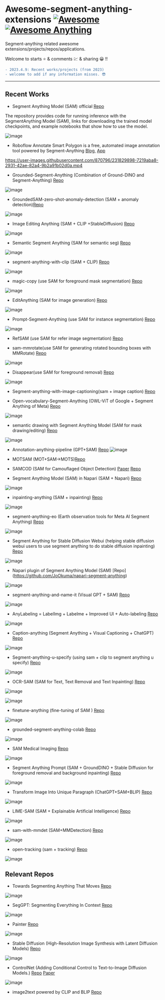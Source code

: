 #  Awesome-segment-anything-extensions [![Awesome](https://awesome.re/badge.svg)](https://awesome.re) [![Awesome Anything](https://img.shields.io/badge/Awesome-Anything-blue)](https://github.com/topics/awesome)


Segment-anything related awesome extensions/projects/repos/applications.

Welcome to starts ⭐ & comments 💹 & sharing 😀 !!

```diff
- 2023.4.9: Recent works/projects (from 2023) 
- welcome to add if any information misses. 😎
```

---


## Recent Works
- Segment Anything Model (SAM) official [Repo](https://github.com/facebookresearch/segment-anything)

The repository provides code for running inference with the SegmentAnything Model (SAM), links for downloading the trained model checkpoints, and example notebooks that show how to use the model.

![image](https://user-images.githubusercontent.com/65257938/230819542-5e82c99a-1c5b-43a2-9118-e79cfd2b377f.png)

- Roboflow Annotate Smart Polygon is a free, automated image annotation tool powered by Segment-Anything [Blog](https://blog.roboflow.com/label-data-segment-anything-model-sam/), [App](https://app.roboflow.com)

https://user-images.githubusercontent.com/870796/231829898-7219aba8-2931-42ae-82a4-9b2a91b02d0a.mp4

- Grounded-Segment-Anything (Combination of Ground-DINO and Segment-Anything) [Repo](https://github.com/IDEA-Research/Grounded-Segment-Anything#grounded-segment-anything)

![image](https://user-images.githubusercontent.com/65257938/230819682-b2987eb9-24dd-467b-b7e2-203236f4c969.png)

- GroundedSAM-zero-shot-anomaly-detection (SAM + anomaly detection)[Repo](https://github.com/caoyunkang/GroundedSAM-zero-shot-anomaly-detection)

![image](https://user-images.githubusercontent.com/65257938/230824120-4efa057e-6a0f-41d5-b995-768496d1edcc.png)

- Image Editing Anything (SAM + CLIP +StableDiffusion) [Repo](https://github.com/feizc/IEA)

![image](https://user-images.githubusercontent.com/65257938/231331898-cfac7986-1638-4059-8bb5-56227256b0a6.png)

- Semantic Segment Anything (SAM for semantic seg) [Repo](https://github.com/fudan-zvg/Semantic-Segment-Anything)

![image](https://user-images.githubusercontent.com/65257938/231338058-34f36f1d-4aad-404d-8c0c-13a5de3b14c0.png)


- segment-anything-with-clip (SAM + CLIP) [Repo](https://github.com/Curt-Park/segment-anything-with-clip)
 
![image](https://user-images.githubusercontent.com/65257938/230819815-f20f80db-f234-45e3-a9ce-7638c564ce22.png)


- magic-copy (use SAM for foreground mask segmentation) [Repo](https://github.com/kevmo314/magic-copy)
 
![image](https://user-images.githubusercontent.com/65257938/230820035-216af991-6cf5-4207-9a25-40e7564a3cd1.png)

- EditAnything (SAM for image generation) [Repo](https://github.com/sail-sg/EditAnything)

![image](https://user-images.githubusercontent.com/65257938/230915204-70634971-e6cf-4a7c-88f7-388265e9cf3b.png)


- Prompt-Segment-Anything (use SAM for instance segmentation) [Repo](https://github.com/RockeyCoss/Prompt-Segment-Anything)
 
![image](https://user-images.githubusercontent.com/65257938/230820059-77098b16-a15e-4563-8a09-919ab49d3a0f.png)

- RefSAM (use SAM for refer image segmentation) [Repo](https://github.com/helblazer811/RefSAM)

- sam-mmrotate(use SAM for generating rotated bounding boxes with MMRotate) [Repo](https://github.com/Li-Qingyun/sam-mmrotate)
 
![image](https://user-images.githubusercontent.com/65257938/230820243-c301554b-bccb-477f-aa28-f69865f6afeb.png)

- Disappear(use SAM for foreground removal) [Repo](https://github.com/jinfagang/Disappear)
 
![image](https://user-images.githubusercontent.com/65257938/230820344-18c7d48c-3704-4c91-b93a-e4999e1b9539.png)

- Segment-anything-with-image-captioning(sam + image caption) [Repo](https://github.com/bnabis93/segment-anything-image-search)


- Open-vocabulary-Segment-Anything (OWL-ViT of Google + Segment Anything of Meta) [Repo](https://github.com/ngthanhtin/owlvit_segment_anything)

![image](https://user-images.githubusercontent.com/65257938/230872515-7ea34489-2422-4bcf-aa05-1dd6adbb420c.png)

- semantic drawing with Segment Anything Model (SAM for mask drawing/editing) [Repo](https://github.com/lujiazho/SegDrawer)

![image](https://user-images.githubusercontent.com/65257938/230872776-454f7d84-995f-45b3-9586-315199c8aa72.png)

- Annotation-anything-pipeline (GPT+SAM) [Repo](https://github.com/Yuqifan1117/Annotation-anything-pipeline)
![image](https://user-images.githubusercontent.com/65257938/230908343-be5840bc-d824-4cbd-b881-9842e2d23844.png)

- MOTSAM (MOT+SAM->MOTS)[Repo](https://github.com/BingfengYan/MOTSAM)

- SAMCOD (SAM for Camouflaged Object Detection) [Paper](https://arxiv.org/abs/2304.04709) [Repo](https://github.com/luckybird1994/SAMCOD)

- Segment Anything Model (SAM) in Napari (SAM + Napari) [Repo](https://github.com/MIC-DKFZ/napari-sam)

![image](https://user-images.githubusercontent.com/65257938/231332215-abacbf73-f2af-4ec9-a36f-0d6d973406ee.png)

- inpainting-anything (SAM + inpainting) [Repo](https://github.com/geekyutao/Inpaint-Anything)

![image](https://user-images.githubusercontent.com/65257938/231332320-d8d43a47-e416-404a-bab9-a4bfc7bf82f3.png)

- segment-anything-eo (Earth observation tools for Meta AI Segment Anything) [Repo](https://github.com/aliaksandr960/segment-anything-eo)

![image](https://user-images.githubusercontent.com/65257938/231364402-c98bd73f-5d95-4d46-8904-7a92d24c297c.png)

- Segment Anything for Stable Diffusion Webui (helping stable diffusion webui users to use segment anything to do stable diffusion inpainting) [Repo]()

![image](https://user-images.githubusercontent.com/65257938/231364701-54314d6b-2a93-4485-a266-9ccb20247839.png)

- Napari plugin of Segment Anything Model (SAM) [Repo] (https://github.com/JoOkuma/napari-segment-anything)

![image](https://user-images.githubusercontent.com/65257938/231364852-7af40363-e733-4bc6-9c42-e7411e105702.png)

- segment-anything-and-name-it (Visual GPT + SAM) [Repo](https://github.com/Cheems-Seminar/segment-anything-and-name-it)

![image](https://user-images.githubusercontent.com/65257938/231365544-b88a8628-c396-4263-8d7a-baa1d35717d7.png)

- AnyLabeling = LabelImg + Labelme + Improved UI + Auto-labeling [Repo](https://github.com/vietanhdev/anylabeling)

![image](https://user-images.githubusercontent.com/65257938/231440358-7a02df55-b578-4f82-b97e-42f9f8d93373.png)

- Caption-anything (Segment Anything + Visual Captioning + ChatGPT) [Repo](https://github.com/ttengwang/Caption-Anything)

![image](https://user-images.githubusercontent.com/65257938/231440778-d1ae3cf3-a0ba-448c-adfe-a6fa1648ee20.png)

- Segment-anything-u-specify (using sam + clip to segment anything u specify) [Repo](https://github.com/MaybeShewill-CV/segment-anything-u-specify)

![image](https://user-images.githubusercontent.com/65257938/231503241-989932a2-0d9a-4d5c-9f0f-e376c4142f04.png)

- OCR-SAM (SAM for Text, Text Removal and Text Inpainting) [Repo](https://github.com/yeungchenwa/OCR-SAM)

![image](https://user-images.githubusercontent.com/65257938/231627848-0bc2b802-d273-4dce-875f-719db28fc7f2.png)

![image](https://user-images.githubusercontent.com/65257938/231628050-286362f5-4bf9-40b5-9bfb-a3610c40eba9.png)


- finetune-anything (fine-tuning of SAM ) [Repo]()

![image](https://user-images.githubusercontent.com/65257938/231627697-4d74bab5-12ea-47b5-afd6-e03635e7ebba.png)


- grounded-segment-anything-colab [Repo](https://github.com/camenduru/grounded-segment-anything-colab)

![image](https://user-images.githubusercontent.com/65257938/231627733-cc0787ec-d64b-46a2-b2d1-19b6c2c196e9.png)


- SAM Medical Imaging [Repo](https://github.com/amine0110/SAM-Medical-Imaging)

![image](https://user-images.githubusercontent.com/65257938/231628357-e004ee33-32a0-4f4b-9ec4-63a2bc3a6ea5.png)

- Segment Anything Prompt (SAM + GroundDINO + Stable Diffusion for foreground removal and background inpainting) [Repo](https://github.com/jinfagang/SegAnythingPro)

![image](https://user-images.githubusercontent.com/65257938/231687136-b4a393ff-c5e1-4812-9296-7d7aa656283e.png)

- Transform Image Into Unique Paragraph (ChatGPT+SAM+BLIP) [Repo](https://github.com/showlab/Image2Paragraph)

![image](https://user-images.githubusercontent.com/65257938/231750419-7194770c-30a2-417d-8467-3901c8a8f3e0.png)


- LIME-SAM (SAM +  Explainable Artificial Intelligence) [Repo](https://github.com/jaydeep-work/LIME-SAM)

![image](https://user-images.githubusercontent.com/65257938/231751670-474c8e4f-15f3-4e34-bc12-e28052b3c717.png)

- sam-with-mmdet (SAM+MMDetection) [Repo](https://github.com/liuyanyi/sam-with-mmdet)

![image](https://user-images.githubusercontent.com/65257938/231974436-64a1b6f2-70d0-4cc0-a963-67a4ad39def8.png)

- open-tracking (sam + tracking) [Repo](https://github.com/open-mmlab/playground/#-open-tracking)

![image](https://user-images.githubusercontent.com/65257938/231975263-4d4e33f8-1429-437a-9325-70cf4acc8731.png)




## Relevant Repos

- Towards Segmenting Anything That Moves [Repo](https://github.com/achalddave/segment-any-moving)

![image](https://user-images.githubusercontent.com/65257938/231467307-93900825-e436-4847-a16f-8fc6d692666e.png)

- SegGPT: Segmenting Everything In Context [Repo](https://github.com/baaivision/Painter)

![image](https://user-images.githubusercontent.com/65257938/231467850-cae7c7cd-21b6-49df-8c5d-fddd405f24ea.png)

- Painter [Repo](https://github.com/baaivision/Painter)

![image](https://user-images.githubusercontent.com/65257938/231469147-eb3709a2-08ea-4320-a461-7589a4950683.png)


- Stable Diffusion (High-Resolution Image Synthesis with Latent Diffusion Models) [Repo](https://github.com/CompVis/stable-diffusion)

![image](https://user-images.githubusercontent.com/65257938/231468134-747e79ae-9325-4d63-b5a3-ad6676d92757.png)

- ControlNet (Adding Conditional Control to Text-to-Image Diffusion Models.) [Repo](https://github.com/lllyasviel/ControlNet) [Paper](https://arxiv.org/abs/2302.05543)

![image](https://user-images.githubusercontent.com/65257938/231468301-ca80309b-1c01-474b-9631-c8297784d611.png)

- image2text powered by CLIP and BLIP [Repo](https://github.com/pharmapsychotic/clip-interrogator)




